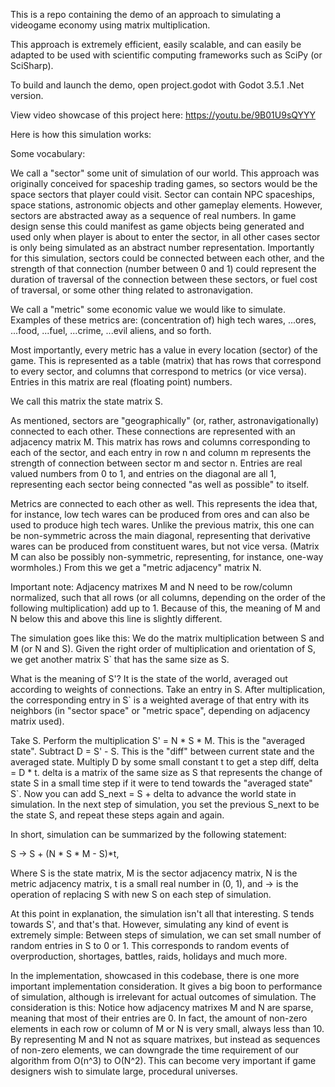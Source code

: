 

This is a repo containing the demo of an approach to simulating a videogame economy using matrix multiplication.

This approach is extremely efficient, easily scalable, and can easily be adapted to be used with scientific computing frameworks such as SciPy (or SciSharp).

To build and launch the demo, open project.godot with Godot 3.5.1 .Net version.

View video showcase of this project here: https://youtu.be/9B01U9sQYYY

Here is how this simulation works:

Some vocabulary:

We call a "sector" some unit of simulation of our world. This approach was originally conceived for spaceship trading games, so sectors would be the space sectors that player could visit. Sector can contain NPC spaceships, space stations, astronomic objects and other gameplay elements. However, sectors are abstracted away as a sequence of real numbers. In game design sense this could manifest as game objects being generated and used only when player is about to enter the sector, in all other cases sector is only being simulated as an abstract number representation. Importantly for this simulation, sectors could be connected between each other, and the strength of that connection (number between 0 and 1) could represent the duration of traversal of the connection between these sectors, or fuel cost of traversal, or some other thing related to astronavigation.

We call a "metric" some economic value we would like to simulate. Examples of these metrics are: (concentration of) high tech wares, ...ores, ...food, ...fuel, ...crime, ...evil aliens, and so forth.

Most importantly, every metric has a value in every location (sector) of the game. This is represented as a table (matrix) that has rows that correspond to every sector, and columns that correspond to metrics (or vice versa). Entries in this matrix are real (floating point) numbers.

We call this matrix the state matrix S.

As mentioned, sectors are "geographically" (or, rather, astronavigationally) connected to each other. These connections are represented with an adjacency matrix M. This matrix has rows and columns corresponding to each of the sector, and each entry in row n and column m represents the strength of connection between sector m and sector n. Entries are real valued numbers from 0 to 1, and entries on the diagonal are all 1, representing each sector being connected "as well as possible" to itself.

Metrics are connected to each other as well. This represents the idea that, for instance, low tech wares can be produced from ores and can also be used to produce high tech wares. Unlike the previous matrix, this one can be non-symmetric across the main diagonal, representing that derivative wares can be produced from constituent wares, but not vice versa. (Matrix M can also be possibly non-symmetric, representing, for instance, one-way wormholes.) From this we get a "metric adjacency" matrix N.

Important note: Adjacency matrixes M and N need to be row/column normalized, such that all rows (or all columns, depending on the order of the following multiplication) add up to 1. Because of this, the meaning of M and N below this and above this line is slightly different.

The simulation goes like this: We do the matrix multiplication between S and M (or N and S). Given the right order of multiplication and orientation of S, we get another matrix S` that has the same size as S.

What is the meaning of S'? It is the state of the world, averaged out according to weights of connections. Take an entry in S. After multiplication, the corresponding entry in S` is a weighted average of that entry with its neighbors (in "sector space" or "metric space", depending on adjacency matrix used).

Take S. Perform the multiplication S' = N * S * M. This is the "averaged state". Subtract D = S' - S. This is the "diff" between current state and the averaged state. Multiply D by some small constant t to get a step diff, delta = D * t. delta is a matrix of the same size as S that represents the change of state S in a small time step if it were to tend towards the "averaged state" S`. Now you can add S_next = S + delta to advance the world state in simulation. In the next step of simulation, you set the previous S_next to be the state S, and repeat these steps again and again.

In short, simulation can be summarized by the following statement:

S -> S + (N * S * M - S)*t,

Where S is the state matrix, M is the sector adjacency matrix, N is the metric adjacency matrix, t is a small real number in (0, 1), and -> is the operation of replacing S with new S on each step of simulation.

At this point in explanation, the simulation isn't all that interesting. S tends towards S', and that's that. However, simulating any kind of event is extremely simple: Between steps of simulation, we can set small number of random entries in S to 0 or 1. This corresponds to random events of overproduction, shortages, battles, raids, holidays and much more.

In the implementation, showcased in this codebase, there is one more important implementation consideration. It gives a big boon to performance of simulation, although is irrelevant for actual outcomes of simulation. The consideration is this: Notice how adjacency matrixes M and N are sparse, meaning that most of their entries are 0. In fact, the amount of non-zero elements in each row or column of M or N is very small, always less than 10. By representing M and N not as square matrixes, but instead as sequences of non-zero elements, we can downgrade the time requirement of our algorithm from O(n^3) to O(N^2). This can become very important if game designers wish to simulate large, procedural universes.
